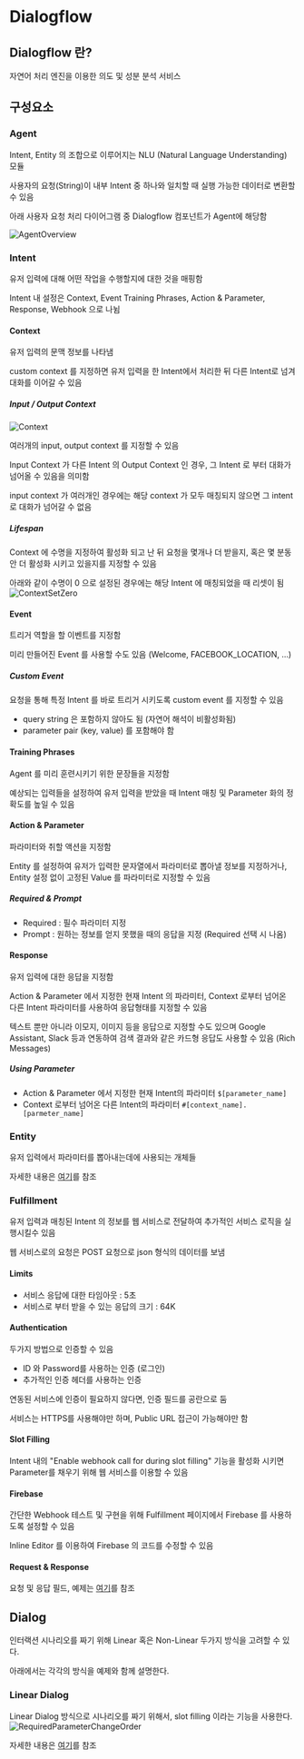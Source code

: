 # Dialogflow
## Dialogflow 란?
자연어 처리 엔진을 이용한 의도 및 성분 분석 서비스

## 구성요소
### Agent
Intent, Entity 의 조합으로 이루어지는 NLU (Natural Language Understanding) 모듈

사용자의 요청(String)이 내부 Intent 중 하나와 일치할 때 실행 가능한 데이터로 변환할 수 있음

아래 사용자 요청 처리 다이어그램 중 Dialogflow 컴포넌트가 Agent에 해당함

![AgentOverview](https://dialogflow.com/docs/images/overview/agents/overview.png?dcb_=0.633336241292979)

### Intent
유저 입력에 대해 어떤 작업을 수행할지에 대한 것을 매핑함

Intent 내 설정은 Context, Event Training Phrases, Action & Parameter, Response, Webhook 으로 나뉨

#### Context
유저 입력의 문맥 정보를 나타냄

custom context 를 지정하면 유저 입력을 한 Intent에서 처리한 뒤 다른 Intent로 넘겨 대화를 이어갈 수 있음

##### Input / Output Context

![Context](https://dialogflow-dot-devsite-v2-prod.appspot.com/docs/images/overview/contexts/contexts-002.gif?dcb_=0.21903900849387825)

여러개의 input, output context 를 지정할 수 있음

Input Context 가 다른 Intent 의 Output Context 인 경우, 그 Intent 로 부터 대화가 넘어올 수 있음을 의미함

input context 가 여러개인 경우에는 해당 context 가 모두 매칭되지 않으면 그 intent 로 대화가 넘어갈 수 없음

##### Lifespan
Context 에 수명을 지정하여 활성화 되고 난 뒤 요청을 몇개나 더 받을지, 혹은 몇 분동안 더 활성화 시키고 있을지를 지정할 수 있음

아래와 같이 수명이 0 으로 설정된 경우에는 해당 Intent 에 매칭되었을 때 리셋이 됨
![ContextSetZero](https://dialogflow.com/docs/images/overview/contexts/contexts-003.png?dcb_=0.08211054449693012)

#### Event
트리거 역할을 할 이벤트를 지정함

미리 만들어진 Event 를 사용할 수도 있음 (Welcome, FACEBOOK_LOCATION, ...)

##### Custom Event
요청을 통해 특정 Intent 를 바로 트리거 시키도록 custom event 를 지정할 수 있음 
- query string 은 포함하지 않아도 됨 (자연어 해석이 비활성화됨)
- parameter pair (key, value) 를 포함해야 함


#### Training Phrases
Agent 를 미리 훈련시키기 위한 문장들을 지정함

예상되는 입력들을 설정하여 유저 입력을 받았을 때 Intent 매칭 및 Parameter 화의 정확도를 높일 수 있음
#### Action & Parameter
파라미터와 취할 액션을 지정함

Entity 를 설정하여 유저가 입력한 문자열에서 파라미터로 뽑아낼 정보를 지정하거나, Entity 설정 없이 고정된 Value 를 파라미터로 지정할 수 있음

##### Required & Prompt
- Required : 필수 파라미터 지정
- Prompt : 원하는 정보를 얻지 못했을 때의 응답을 지정 (Required 선택 시 나옴)

#### Response
유저 입력에 대한 응답을 지정함

Action & Parameter 에서 지정한 현재 Intent 의 파라미터, Context 로부터 넘어온 다른 Intent 파라미터를 사용하여 응답형태를 지정할 수 있음

텍스트 뿐만 아니라 이모지, 이미지 등을 응답으로 지정할 수도 있으며 Google Assistant, Slack 등과 연동하여 검색 결과와 같은 카드형 응답도 사용할 수 있음 (Rich Messages)

##### Using Parameter
- Action & Parameter 에서 지정한 현재 Intent의 파라미터 
`$[parameter_name]`
- Context 로부터 넘어온 다른 Intent의 파라미터
`#[context_name].[parmeter_name]`


### Entity
유저 입력에서 파라미터를 뽑아내는데에 사용되는 개체들

자세한 내용은 [여기](https://dialogflow.com/docs/entities)를 참조 

### Fulfillment
유저 입력과 매칭된 Intent 의 정보를 웹 서비스로 전달하여 추가적인 서비스 로직을 실행시킬수 있음

웹 서비스로의 요청은 POST 요청으로 json 형식의 데이터를 보냄

#### Limits
- 서비스 응답에 대한 타임아웃 : 5초
- 서비스로 부터 받을 수 있는 응답의 크기 : 64K

#### Authentication
두가지 방법으로 인증할 수 있음
- ID 와 Password를 사용하는 인증 (로그인)
- 추가적인 인증 헤더를 사용하는 인증

연동된 서비스에 인증이 필요하지 않다면, 인증 필드를 공란으로 둠

서비스는 HTTPS를 사용해야만 하며, Public URL 접근이 가능해야만 함

#### Slot Filling
Intent 내의 "Enable webhook call for during slot filling" 기능을 활성화 시키면 Parameter를 채우기 위해 웹 서비스를 이용할 수 있음

#### Firebase
간단한 Webhook 테스트 및 구현을 위해 Fulfillment 페이지에서 Firebase 를 사용하도록 설정할 수 있음

Inline Editor 를 이용하여 Firebase 의 코드를 수정할 수 있음

#### Request & Response
요청 및 응답 필드, 예제는 [여기](https://dialogflow.com/docs/fulfillment)를 참조

## Dialog
인터랙션 시나리오를 짜기 위해 Linear 혹은 Non-Linear 두가지 방식을 고려할 수 있다.

아래에서는 각각의 방식을 예제와 함께 설명한다.

### Linear Dialog
Linear Dialog 방식으로 시나리오를 짜기 위해서, slot filling 이라는 기능을 사용한다.
![RequiredParameterChangeOrder](https://dialogflow.com/docs/images/overview/dialogs/dialogs-003.png?dcb_=0.7100615203328884)

자세한 내용은 [여기](https://dialogflow.com/docs/dialogs#non_linear_dialogs)를 참조
